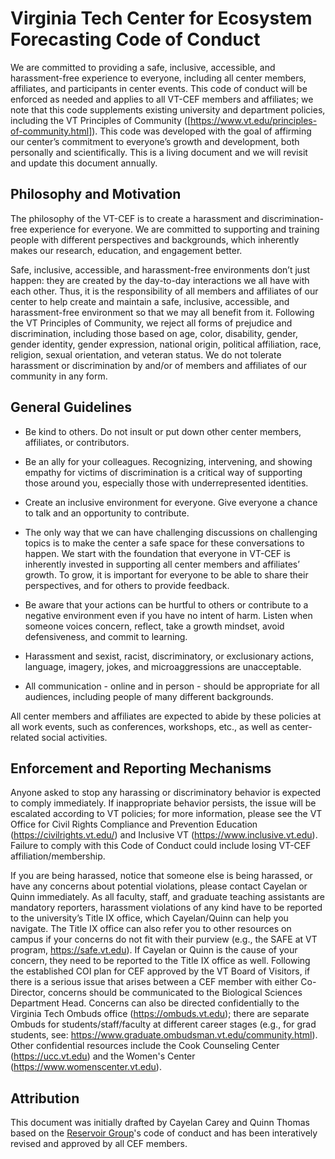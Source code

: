 # Virginia Tech Center for Ecosystem Forecasting Code of Conduct


We are committed to providing a safe, inclusive, accessible, and harassment-free experience to everyone, including all center members, affiliates, and participants in center events. This code of conduct will be enforced as needed and applies to all VT-CEF members and affiliates; we note that this code supplements existing university and department policies, including the VT Principles of Community ([https://www.vt.edu/principles-of-community.html]). This code was developed with the goal of affirming our center’s commitment to everyone’s growth and development, both personally and scientifically. This is a living document and we will revisit and update this document annually.

## Philosophy and Motivation

The philosophy of the VT-CEF is to create a harassment and discrimination-free experience for everyone. We are committed to supporting and training people with different perspectives and backgrounds, which inherently makes our research, education, and engagement better. 

Safe, inclusive, accessible, and harassment-free environments don’t just happen: they are created by the day-to-day interactions we all have with each other. Thus, it is the responsibility of all members and affiliates of our center to help create and maintain a safe, inclusive, accessible, and harassment-free environment so that we may all benefit from it. Following the VT Principles of Community, we reject all forms of prejudice and discrimination, including those based on age, color, disability, gender, gender identity, gender expression, national origin, political affiliation, race, religion, sexual orientation, and veteran status. We do not tolerate harassment or discrimination by and/or of members and affiliates of our community in any form.

## General Guidelines
* Be kind to others. Do not insult or put down other center members, affiliates, or contributors.

* Be an ally for your colleagues. Recognizing, intervening, and showing empathy for victims of discrimination is a critical way of supporting those around you, especially those with underrepresented identities.

* Create an inclusive environment for everyone. Give everyone a chance to talk and an opportunity to contribute.

* The only way that we can have challenging discussions on challenging topics is to make the center a safe space for these conversations to happen. We start with the foundation that everyone in VT-CEF is inherently invested in supporting all center members and affiliates’ growth. To grow, it is important for everyone to be able to share their perspectives, and for others to provide feedback.

* Be aware that your actions can be hurtful to others or contribute to a negative environment even if you have no intent of harm. Listen when someone voices concern, reflect, take a growth mindset, avoid defensiveness, and commit to learning.

* Harassment and sexist, racist, discriminatory, or exclusionary actions, language, imagery, jokes, and microaggressions are unacceptable.

* All communication - online and in person - should be appropriate for all audiences, including people of many different backgrounds. 

All center members and affiliates are expected to abide by these policies at all work events, such as conferences, workshops, etc., as well as center-related social activities.

## Enforcement and Reporting Mechanisms

Anyone asked to stop any harassing or discriminatory behavior is expected to comply immediately. If inappropriate behavior persists, the issue will be escalated according to VT policies; for more information, please see the VT Office for Civil Rights Compliance and Prevention Education (https://civilrights.vt.edu/) and Inclusive VT (https://www.inclusive.vt.edu). Failure to comply with this Code of Conduct could include losing VT-CEF affiliation/membership.

If you are being harassed, notice that someone else is being harassed, or have any concerns about potential violations, please contact Cayelan or Quinn immediately. As all faculty, staff, and graduate teaching assistants are mandatory reporters, harassment violations of any kind have to be reported to the university’s Title IX office, which Cayelan/Quinn can help you navigate. The Title IX office can also refer you to other resources on campus if your concerns do not fit with their purview (e.g., the SAFE at VT program, https://safe.vt.edu). If Cayelan or Quinn is the cause of your concern, they need to be reported to the Title IX office as well. Following the established COI plan for CEF approved by the VT Board of Visitors, if there is a serious issue that arises between a CEF member with either Co-Director, concerns should be communicated to the Biological Sciences Department Head. Concerns can also be directed confidentially to the Virginia Tech Ombuds office (https://ombuds.vt.edu); there are separate Ombuds for students/staff/faculty at different career stages (e.g., for grad students, see: https://www.graduate.ombudsman.vt.edu/community.html). Other confidential resources include the Cook Counseling Center (https://ucc.vt.edu) and the Women's Center (https://www.womenscenter.vt.edu).  

## Attribution

This document was initially drafted by Cayelan Carey and Quinn Thomas based on the [Reservoir Group](https://github.com/CareyLabVT/LabDocuments/blob/master/docs/LabCodeOfConduct.md)'s code of conduct and has been interatively revised and approved by all CEF members.

